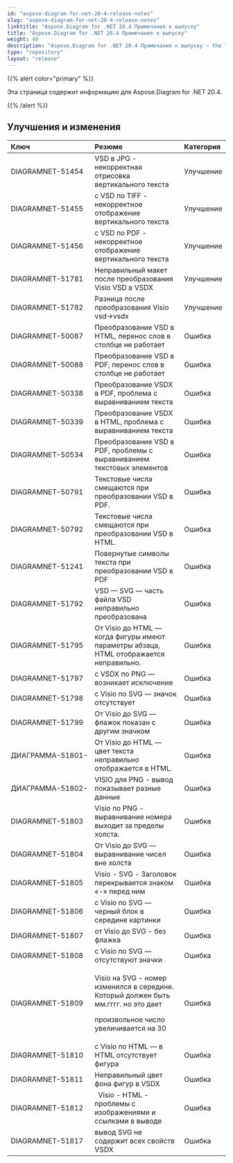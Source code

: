 ```yaml
---
id: "aspose-diagram-for-net-20-4-release-notes"
slug: "aspose-diagram-for-net-20-4-release-notes"
linktitle: "Aspose.Diagram for .NET 20.4 Примечания к выпуску"
title: "Aspose.Diagram for .NET 20.4 Примечания к выпуску"
weight: 40
description: "Aspose.Diagram for .NET 20.4 Примечания к выпуску – the latest updates and fixes."
type: "repository"
layout: "release"
---
```

{{% alert color="primary" %}} 

Эта страница содержит информацию для Aspose.Diagram for .NET 20.4.

{{% /alert %}} 
## **Улучшения и изменения**

|**Ключ**|**Резюме**|**Категория**|
|:- |:- |:- |
|DIAGRAMNET-51454|VSD в JPG - некорректная отрисовка вертикального текста|Улучшение|
|DIAGRAMNET-51455|с VSD по TIFF - некорректное отображение вертикального текста|Улучшение|
|DIAGRAMNET-51456|с VSD по PDF - некорректное отображение вертикального текста|Улучшение|
|DIAGRAMNET-51781|Неправильный макет после преобразования Visio VSD в VSDX|Улучшение|
|DIAGRAMNET-51782|Разница после преобразования Visio vsd->vsdx|Улучшение|
|DIAGRAMNET-50087|Преобразование VSD в HTML, перенос слов в столбце не работает|Ошибка|
|DIAGRAMNET-50088|Преобразование VSD в PDF, перенос слов в столбце не работает|Ошибка|
|DIAGRAMNET-50338|Преобразование VSDX в PDF, проблема с выравниванием текста|Ошибка|
|DIAGRAMNET-50339|Преобразование VSDX в HTML, проблема с выравниванием текста|Ошибка|
|DIAGRAMNET-50534|Преобразование VSD в PDF, проблемы с выравниванием текстовых элементов|Ошибка|
|DIAGRAMNET-50791|Текстовые числа смещаются при преобразовании VSD в PDF.|Ошибка|
|DIAGRAMNET-50792|Текстовые числа смещаются при преобразовании VSD в HTML.|Ошибка|
|DIAGRAMNET-51241|Повернутые символы текста при преобразовании VSD в PDF|Ошибка|
|DIAGRAMNET-51792|VSD — SVG — часть файла VSD неправильно преобразована|Ошибка|
|DIAGRAMNET-51795|От Visio до HTML — когда фигуры имеют параметры абзаца, HTML отображается неправильно.|Ошибка|
|DIAGRAMNET-51797|с VSDX по PNG — возникает исключение|Ошибка|
|DIAGRAMNET-51798|с Visio по SVG — значок отсутствует|Ошибка|
|DIAGRAMNET-51799|От Visio до SVG — флажок показан с другим значком|Ошибка|
|ДИАГРАММА-51801-|От Visio до HTML — цвет текста неправильно отображается в HTML.|Ошибка|
|ДИАГРАММА-51802-|VISIO для PNG - вывод показывает разные данные|Ошибка|
|DIAGRAMNET-51803|Visio по PNG - выравнивание номера выходит за пределы холста.|Ошибка|
|DIAGRAMNET-51804|От Visio до SVG — выравнивание чисел вне холста|Ошибка|
|DIAGRAMNET-51805|Visio - SVG - Заголовок перекрывается знаком «-» перед ним|Ошибка|
|DIAGRAMNET-51806|с Visio по SVG — черный блок в середине картинки|Ошибка|
|DIAGRAMNET-51807|от Visio до SVG - без флажка|Ошибка|
|DIAGRAMNET-51808|с Visio по SVG — отсутствуют значки|Ошибка|
|DIAGRAMNET-51809|<p> Visio на SVG - номер изменился в середине. Который должен быть мм.гггг. но это дает</p><p>произвольное число увеличивается на 30</p>|Ошибка|
|DIAGRAMNET-51810|с Visio по HTML — в HTML отсутствует фигура|Ошибка|
|DIAGRAMNET-51811|Неправильный цвет фона фигур в VSDX|Ошибка|
|DIAGRAMNET-51812|` `Visio - HTML - проблемы с изображениями и ссылками в выводе|Ошибка|
|DIAGRAMNET-51817|вывод SVG не содержит всех свойств VSDX|Ошибка|

